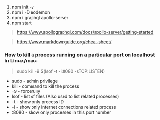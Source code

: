 1. npm init -y
2. npm i -D nodemon
3. npm i graphql apollo-server
4. npm start

> https://www.apollographql.com/docs/apollo-server/getting-started

> https://www.markdownguide.org/cheat-sheet/

### **How to kill a process running on a particular port on localhost in Linux/mac:**

> sudo kill -9 $(lsof -t -i:8080 -sTCP:LISTEN)

- sudo - admin privilege
- kill - command to kill the process
- -9 - forcefully
- lsof - list of files (Also used to list related processes)
- -t - show only process ID
- -i - show only internet connections related process
- :8080 - show only processes in this port number
